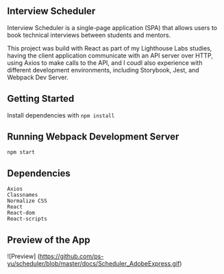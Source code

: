 ## Interview Scheduler

Interview Scheduler is a single-page application (SPA) that allows users to book technical interviews between students and mentors.

This project was build with React as part of my Lighthouse Labs studies, having the client application communicate with an API server over HTTP, using Axios to make calls to the API, and I coudl also experience with different development environments, including Storybook, Jest, and Webpack Dev Server.

## Getting Started
Install dependencies with `npm install`

## Running Webpack Development Server 
`npm start`

## Dependencies

    Axios
    Classnames
    Normalize CSS
    React
    React-dom
    React-scripts


## Preview of the App

![Preview] (https://github.com/ps-yu/scheduler/blob/master/docs/Scheduler_AdobeExpress.gif)